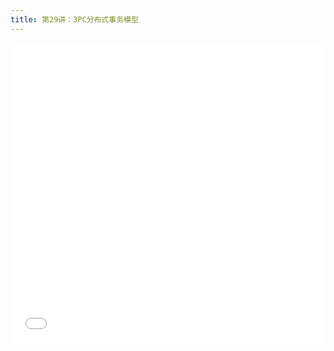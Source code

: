 ```yaml
---
title: 第29讲：3PC分布式事务模型
---
```


<iframe src="//player.bilibili.com/player.html?aid=958791433&bvid=BV1Jp4y1w7Vq&cid=1277597608&p=1" scrolling="no" border="0" frameborder="no" framespacing="0" allowfullscreen="true" width="100%" height="480"> </iframe>